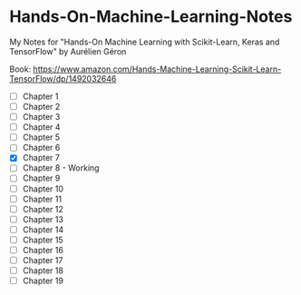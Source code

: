 # Hands-On-Machine-Learning-Notes

My Notes for "Hands-On Machine Learning with Scikit-Learn, Keras and TensorFlow" by Aurélien Géron

Book: https://www.amazon.com/Hands-Machine-Learning-Scikit-Learn-TensorFlow/dp/1492032646

- [ ] Chapter 1
- [ ] Chapter 2
- [ ] Chapter 3
- [ ] Chapter 4
- [ ] Chapter 5
- [ ] Chapter 6
- [X] Chapter 7
- [ ] Chapter 8 - Working
- [ ] Chapter 9
- [ ] Chapter 10
- [ ] Chapter 11
- [ ] Chapter 12
- [ ] Chapter 13
- [ ] Chapter 14
- [ ] Chapter 15
- [ ] Chapter 16
- [ ] Chapter 17
- [ ] Chapter 18
- [ ] Chapter 19
